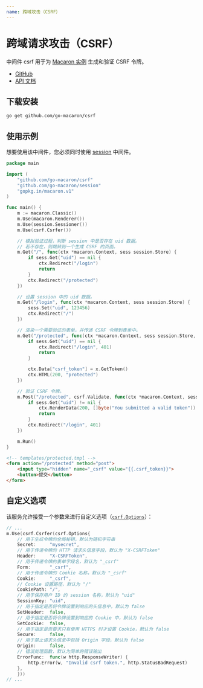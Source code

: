 ```yaml
---
name: 跨域攻击（CSRF）
---
```


# 跨域请求攻击（CSRF）

中间件 csrf 用于为 [Macaron 实例](../intro/core_concepts#macaron-%E5%AE%9E%E4%BE%8B) 生成和验证 CSRF 令牌。

- [GitHub](https://github.com/go-macaron/csrf)
- [API 文档](https://gowalker.org/github.com/go-macaron/csrf)

## 下载安装

```sh
go get github.com/go-macaron/csrf
```

## 使用示例

想要使用该中间件，您必须同时使用 [session](session) 中间件。

```go
package main

import (
    "github.com/go-macaron/csrf"
    "github.com/go-macaron/session"
    "gopkg.in/macaron.v1"
)

func main() {
    m := macaron.Classic()
    m.Use(macaron.Renderer())
    m.Use(session.Sessioner())
    m.Use(csrf.Csrfer())

    // 模拟验证过程，判断 session 中是否存在 uid 数据。
    // 若不存在，则跳转到一个生成 CSRF 的页面。
    m.Get("/", func(ctx *macaron.Context, sess session.Store) {
        if sess.Get("uid") == nil {
            ctx.Redirect("/login")
            return
        }
        ctx.Redirect("/protected")
    })

    // 设置 session 中的 uid 数据。
    m.Get("/login", func(ctx *macaron.Context, sess session.Store) {
        sess.Set("uid", 123456)
        ctx.Redirect("/")
    })

    // 渲染一个需要验证的表单，并传递 CSRF 令牌到表单中。
    m.Get("/protected", func(ctx *macaron.Context, sess session.Store, x csrf.CSRF) {
        if sess.Get("uid") == nil {
            ctx.Redirect("/login", 401)
            return
        }

        ctx.Data["csrf_token"] = x.GetToken()
        ctx.HTML(200, "protected")
    })

    // 验证 CSRF 令牌。
    m.Post("/protected", csrf.Validate, func(ctx *macaron.Context, sess session.Store) {
        if sess.Get("uid") != nil {
            ctx.RenderData(200, []byte("You submitted a valid token"))
            return
        }
        ctx.Redirect("/login", 401)
    })

    m.Run()
}
```

```html
<!-- templates/protected.tmpl -->
<form action="/protected" method="post">
    <input type="hidden" name="_csrf" value="{{.csrf_token}}">
    <button>提交</button>
</form>
```

## 自定义选项

该服务允许接受一个参数来进行自定义选项（[`csrf.Options`](https://gowalker.org/github.com/go-macaron/csrf#Options)）：

```go
// ...
m.Use(csrf.Csrfer(csrf.Options{
    // 用于生成令牌的全局秘钥，默认为随机字符串
    Secret:	    "mysecret",
    // 用于传递令牌的 HTTP 请求头信息字段，默认为 "X-CSRFToken"
    Header:		"X-CSRFToken",
    // 用于传递令牌的表单字段名，默认为 "_csrf"
    Form:		"_csrf",
    // 用于传递令牌的 Cookie 名称，默认为 "_csrf"
    Cookie:		"_csrf",
    // Cookie 设置路径，默认为 "/"
    CookiePath:	"/",
    // 用于保存用户 ID 的 session 名称，默认为 "uid"
    SessionKey:	"uid",
    // 用于指定是否将令牌设置到响应的头信息中，默认为 false
    SetHeader:	false,
    // 用于指定是否将令牌设置到响应的 Cookie 中，默认为 false
    SetCookie:  false,
    // 用于指定是否要求只有使用 HTTPS 时才设置 Cookie，默认为 false
    Secure:     false,
    // 用于禁止请求头信息中包括 Origin 字段，默认为 false
    Origin:     false,
    // 错误处理函数，默认为简单的错误输出
    ErrorFunc:  func(w http.ResponseWriter) {
        http.Error(w, "Invalid csrf token.", http.StatusBadRequest)
    },
    }))
// ...
```
